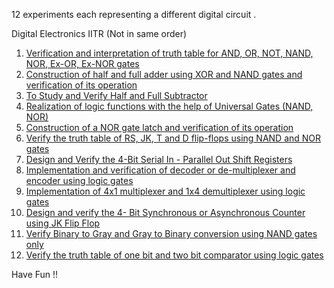 12 experiments each representing a different digital circuit .

Digital Electronics IITR (Not in same order)

1. [Verification and interpretation of truth table for AND, OR, NOT, NAND, NOR, Ex-OR, Ex-NOR gates](https://de-iitr.vlabs.ac.in/exp/truth-table-gates/)
2. [Construction of half and full adder using XOR and NAND gates and verification of its operation](https://de-iitr.vlabs.ac.in/exp/half-full-adder/)
3. [To Study and Verify Half and Full Subtractor](https://de-iitr.vlabs.ac.in/exp/half-full-subtractor/)
4. [Realization of logic functions with the help of Universal Gates (NAND, NOR)](https://de-iitr.vlabs.ac.in/exp/realization-of-logic-functions/)
5. [Construction of a NOR gate latch and verification of its operation](https://de-iitr.vlabs.ac.in/exp/nor-gate-latch/)
6. [Verify the truth table of RS, JK, T and D flip-flops using NAND and NOR gates](https://de-iitr.vlabs.ac.in/exp/truth-tables-flip-flops/)
7. [Design and Verify the 4-Bit Serial In - Parallel Out Shift Registers](https://de-iitr.vlabs.ac.in/exp/4bit-sipo-shift-register/)
8. [Implementation and verification of decoder or de-multiplexer and encoder using logic gates](https://de-iitr.vlabs.ac.in/exp/decoder-demultiplexer-encoder/)
9. [Implementation of 4x1 multiplexer and 1x4 demultiplexer using logic gates](https://de-iitr.vlabs.ac.in/exp/multiplexer-demultiplexer/)
10. [Design and verify the 4- Bit Synchronous or Asynchronous Counter using JK Flip Flop](https://de-iitr.vlabs.ac.in/exp/4bit-synchronous-asynchronous-counter/)
11. [Verify Binary to Gray and Gray to Binary conversion using NAND gates only](https://de-iitr.vlabs.ac.in/exp/binary-conversion/)
12. [Verify the truth table of one bit and two bit comparator using logic gates](https://de-iitr.vlabs.ac.in/exp/comparator-using-logic-gates/)

Have Fun !!